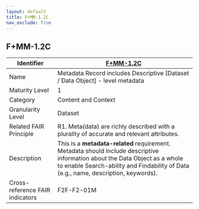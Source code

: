 ```yaml
---
layout: default
title: F+MM-1.2C
nav_exclude: True
---
```


## F+MM-1.2C

| Identifier | [F+MM-1.2C](https://github.com/FAIRplus/Data-Maturity/blob/indicator-definitions/docs/_indicators/A.%20F%2BMM-1.2C.md) |
| ---------- | ----------|
| Name | Metadata Record includes Descriptive \[Dataset / Data Object\] - level metadata  |
| Maturity Level | 1 |
| Category | Content and Context |
| Granularity Level | Dataset |
| Related FAIR Principle | R1. Meta(data) are richly described with a plurality of accurate and relevant attributes. |
| Description | This is a **metadata-related** requirement. Metadata should include descriptive information about the Data Object as a whole to enable Search-ability and Findability of Data (e.g., name, description, keywords). |
| Cross-reference FAIR indicators | F2F-F2-01M |
